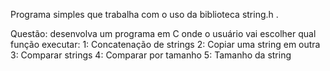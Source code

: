 Programa simples que trabalha com o uso da biblioteca string.h .

Questão:
desenvolva um programa em C onde o usuário vai escolher qual função executar:
    1: Concatenação de strings
    2: Copiar uma string em outra 
    3: Comparar strings 
    4: Comparar por tamanho 
    5: Tamanho da string 
